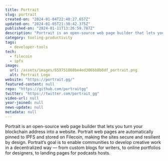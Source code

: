 ```yaml
---
title: Portrait
slug: portrait
created-on: "2024-01-04T22:40:27.657Z"
updated-on: "2024-01-05T21:38:42.375Z"
published-on: "2024-01-11T13:26:59.787Z"
description: "Portrait is an open-source web page builder that lets you turn your blockchain address into a website."
category: tooling-productivity
tags:
  - developer-tools
tech:
  - filecoin
  - ipfs
image:
  url: /assets/images/659751868be4ed306bb8b8df_portrait.png
  alt: Portrait Logo
website: "https://portrait.gg/"
featured-content: null
repo: "https://github.com/portraitgg"
twitter: "https://twitter.com/portrait_gg"
video-url: null
year-joined: null
news-update: null
metadata: null
---
```


Portrait is an open-source web page builder that lets you turn your blockchain address into a website. Portrait web pages are automatically pinned to IPFS and stored on Filecoin, making the sites secure and resilient by design. Portrait’s goal is to enable communities to develop creative work in a decentralized way –– from custom blogs for writers, to online portfolios for designers, to landing pages for podcasts hosts.
